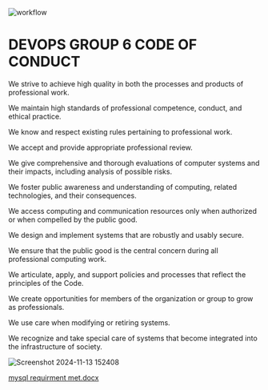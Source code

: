 ![workflow](https://github.com/devopsteamgroup6/devops-group6/actions/workflows/main.yml/badge.svg)
 # DEVOPS GROUP 6 CODE OF CONDUCT 
 
 We strive to achieve high quality in both the processes and products of professional work.
 
 We maintain high standards of professional competence, conduct, and ethical practice.
 
 We know and respect existing rules pertaining to professional work.
 
 We accept and provide appropriate professional review.
 
 We give comprehensive and thorough evaluations of computer systems and their impacts, including analysis of possible risks.
 
 We foster public awareness and understanding of computing, related technologies, and their consequences.
 
 We access computing and communication resources only when authorized or when compelled by the public good.
 
 We design and implement systems that are robustly and usably secure.
 
 We ensure that the public good is the central concern during all professional computing work.
 
 We articulate, apply, and support policies and processes that reflect the principles of the Code.
 
 We create opportunities for members of the organization or group to grow as professionals.
 
 We use care when modifying or retiring systems.
 
 We recognize and take special care of systems that become integrated into the infrastructure of society.

![Screenshot 2024-11-13 152408](https://github.com/user-attachments/assets/5b011f56-1db4-4e33-a256-d97e2e65f5b8)

[mysql requirment met.docx](https://github.com/user-attachments/files/18053841/mysql.requirment.met.docx)
